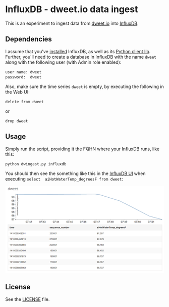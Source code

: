 # InfluxDB - dweet.io data ingest

This is an experiment to ingest data from [dweet.io](http://dweet.io) into 
[InfluxDB](http://influxdb.com/docs/v0.8/introduction/overview.html).

## Dependencies

I assume that you've [installed](http://influxdb.com/download/) InfluxDB,
as well as its
[Python client lib](http://influxdb.com/docs/v0.8/client_libraries/python.html).
Further, you'll need to create a database in InfluxDB with the name 
`dweet` along with the following user (with Admin role enabled):

    user name: dweet
    password:  dweet

Also, make sure the time series `dweet` is empty, by executing the following in
the Web UI:

    delete from dweet
or

    drop dweet

## Usage

Simply run the script, providing it the FQHN where your InfluxDB runs, like this:

    python dwingest.py influxdb
    
You should then see the something like this in the 
[InfluxDB UI](http://influxdb:8083/) when executing 
`select  aiHotWaterTemp_degreesF from dweet`:

![dweet.io time series example](img/influxdb-ui-dweet-ts.png "dweet.io time series example")

## License

See the [LICENSE](LICENSE) file.
